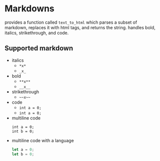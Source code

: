 # Markdowns
provides a function called `text_to_html` which parses a subset of markdown, replaces it with html tags, and returns the string. 
handles bold, italics, strikethrough, and code.

## Supported markdown
 - italics
     - `*x*`
     - `_x_`
 - bold
     - `**x**`
     - `__x__`
 - strikethrough
     - `~~x~~`
 - code
     - `int a = 0;`
     - ```int a = 0;```
 - multiline code
     ```
     int a = 0;
     int b = 0;
     ```
 - multiline code with a language
     ```rust
     let a = 0;
     let b = 0;
     ```